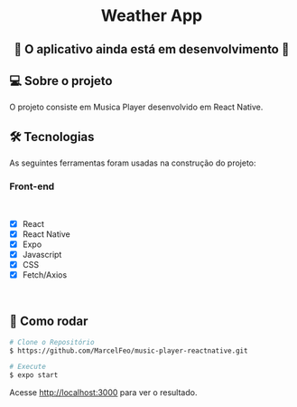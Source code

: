 <h1 align="center">Weather App
</h1>

<h2 align="center"> 🚧 O aplicativo ainda está em desenvolvimento 🚧 </h2>

## 💻 Sobre o projeto

O projeto consiste em Musica Player desenvolvido em React Native.<br>

## 🛠 Tecnologias

As seguintes ferramentas foram usadas na construção do projeto:

### **Front-end**

<br>

- [x] React
- [x] React Native
- [x] Expo
- [x] Javascript
- [x] CSS
- [x] Fetch/Axios

<br>

## 👷 Como rodar

```bash
# Clone o Repositório
$ https://github.com/MarcelFeo/music-player-reactnative.git
```

```bash
# Execute
$ expo start
```

Acesse <http://localhost:3000> para ver o resultado.
